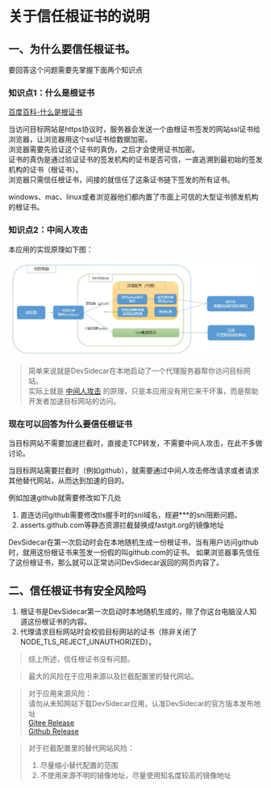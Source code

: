 # 关于信任根证书的说明

## 一、为什么要信任根证书。

要回答这个问题需要先掌握下面两个知识点
### 知识点1：什么是根证书
[百度百科-什么是根证书](https://baike.baidu.com/item/%E6%A0%B9%E8%AF%81%E4%B9%A6/9874620?fr=aladdin)

当访问目标网站是https协议时，服务器会发送一个由根证书签发的网站ssl证书给浏览器，让浏览器用这个ssl证书给数据加密。   
浏览器需要先验证这个证书的真伪，之后才会使用证书加密。    
证书的真伪是通过验证证书的签发机构的证书是否可信，一直追溯到最初始的签发机构的证书（根证书）。    
浏览器只需信任根证书，间接的就信任了这条证书链下签发的所有证书。

windows、mac、linux或者浏览器他们都内置了市面上可信的大型证书颁发机构的根证书。

### 知识点2：中间人攻击
本应用的实现原理如下图：       

![](./flow.jpg)


> 简单来说就是DevSidecar在本地启动了一个代理服务器帮你访问目标网站。   
> 实际上就是 [中间人攻击](https://baike.baidu.com/item/%E4%B8%AD%E9%97%B4%E4%BA%BA%E6%94%BB%E5%87%BB/1739730?fr=aladdin) 的原理，只是本应用没有用它来干坏事，而是帮助开发者加速目标网站的访问。

### 现在可以回答为什么要信任根证书

当目标网站不需要加速拦截时，直接走TCP转发，不需要中间人攻击，在此不多做讨论。

当目标网站需要拦截时（例如github），就需要通过中间人攻击修改请求或者请求其他替代网站，从而达到加速的目的。

例如加速github就需要修改如下几处

1. 直连访问github需要修改tls握手时的sni域名，规避***的sni阻断问题。
2. asserts.github.com等静态资源拦截替换成fastgit.org的镜像地址

DevSidecar在第一次启动时会在本地随机生成一份根证书，当有用户访问github时，就用这份根证书来签发一份假的叫github.com的证书。
如果浏览器事先信任了这份根证书，那么就可以正常访问DevSidecar返回的网页内容了。

## 二、信任根证书有安全风险吗

1. 根证书是DevSidecar第一次启动时本地随机生成的，除了你这台电脑没人知道这份根证书的内容。
2. 代理请求目标网站时会校验目标网站的证书（除非关闭了NODE_TLS_REJECT_UNAUTHORIZED）。

> 综上所述，信任根证书没有问题。

> 最大的风险在于应用来源以及拦截配置里的替代网站。    

> 对于应用来源风险：   
> 请勿从未知网站下载DevSidecar应用，认准DevSidecar的官方版本发布地址  
> [Gitee Release](https://gitee.com/docmirror/dev-sidecar/releases)  
> [Github Release](https://github.com/docmirror/dev-sidecar/releases)

> 对于拦截配置里的替代网站风险：   
> 1. 尽量缩小替代配置的范围
> 2. 不使用来源不明的镜像地址，尽量使用知名度较高的镜像地址


